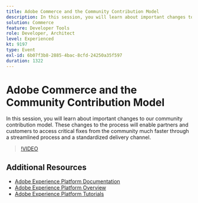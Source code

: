 ```yaml
---
title: Adobe Commerce and the Community Contribution Model
description: In this session, you will learn about important changes to our community contribution model. These changes to the process will enable partners and customers to access critical fixes from the community much faster through a streamlined process and a standardized delivery channel.
solution: Commerce
feature: Developer Tools
role: Developer, Architect
level: Experienced
kt: 9197
type: Event
exl-id: 6b07f3b8-2885-4bac-8cfd-24250a35f597
duration: 1322
---
```

# Adobe Commerce and the Community Contribution Model

In this session, you will learn about important changes to our community contribution model. These changes to the process will enable partners and customers to access critical fixes from the community much faster through a streamlined process and a standardized delivery channel.

>[!VIDEO](https://video.tv.adobe.com/v/337766/?quality=12&learn=on&hidetitle=true)

## Additional Resources

- [Adobe Experience Platform Documentation](https://experienceleague.adobe.com/docs/experience-platform.html)
- [Adobe Experience Platform Overview](https://experienceleague.adobe.com/docs/experience-platform/landing/home.html)
- [Adobe Experience Platform Tutorials](https://experienceleague.adobe.com/docs/platform-learn/tutorials/overview.html?lang=en)
